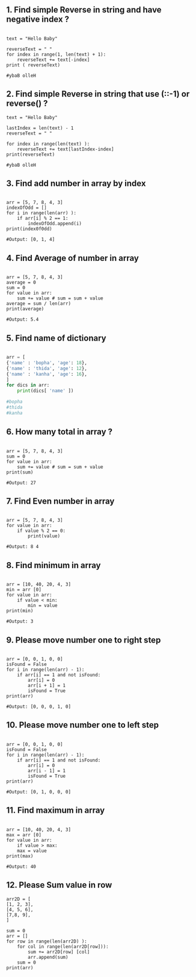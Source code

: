 ## 1. Find simple Reverse in string and have negative index ?
```phython

text = "Hello Baby"

reverseText = " "
for index in range(1, len(text) + 1):
    reverseText += text[-index]
print ( reverseText)

#ybaB olleH

```
## 2. Find simple Reverse in string that use (::-1) or reverse() ?
```phython
text = "Hello Baby"

lastIndex = len(text) - 1
reverseText = " "

for index in range(len(text) ):
    reverseText += text[lastIndex-index]
print(reverseText)

#ybaB olleH
```
## 3. Find add number in array by index
```phython

arr = [5, 7, 8, 4, 3]
indexOfOdd = []
for i in range(len(arr) ):
    if arr[i] % 2 == 1:
        indexOfOdd.append(i)
print(index0f0dd)

#Output: [0, 1, 4]
```
## 4. Find Average of number in array
```phython

arr = [5, 7, 8, 4, 3]
average = 0
sum = 0
for value in arr:
    sum += value # sum = sum + value
average = sum / len(arr)
print(average)

#Output: 5.4
```
## 5. Find name of dictionary
```python

arr = [
{'name' : 'bopha', 'age': 18},
{'name' : 'thida', 'age': 12},
{'name' : 'kanha', 'age': 16},
]
for dics in arr:
    print(dics[ 'name' ])

#bopha
#thida
#kanha
```
## 6. How many total in array ?
```phython

arr = [5, 7, 8, 4, 3]
sum = 0
for value in arr:
    sum += value # sum = sum + value
print(sum)

#Output: 27
```
## 7. Find Even number in array
```phython

arr = [5, 7, 8, 4, 3]
for value in arr:
    if value % 2 == 0:
        print(value)

#Output: 8 4
```
## 8. Find minimum in array 
```phython

arr = [10, 40, 20, 4, 3]
min = arr [0]
for value in arr:
    if value < min:
        min = value
print(min)

#Output: 3

```
## 9. Please move number one to right step 
```phython

arr = [0, 0, 1, 0, 0]
isFound = False
for i in range(len(arr) - 1):
    if arr[i] == 1 and not isFound:
        arr[i] = 0
        arr[i + 1] = 1
        isFound = True
print(arr)

#Output: [0, 0, 0, 1, 0]

```
## 10. Please move number one to left step
```phython

arr = [0, 0, 1, 0, 0]
isFound = False
for i in range(len(arr) - 1):
    if arr[i] == 1 and not isFound:
        arr[i] = 0
        arr[i - 1] = 1
        isFound = True
print(arr)

#Output: [0, 1, 0, 0, 0]
```
## 11. Find maximum in array 
```phython

arr = [10, 40, 20, 4, 3]
max = arr [0]
for value in arr:
    if value > max:
    max = value
print(max)

#Output: 40
```
## 12. Please Sum value in row
```phython
arr2D = [
[1, 2, 3],
[4, 5, 6],
[7,8, 9],
]

sum = 0
arr = []
for row in range(len(arr2D) ):
    for col in range(len(arr2D[row])):
        sum += arr2D[row] [col]
        arr.append(sum)
    sum = 0
print(arr)
```
